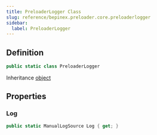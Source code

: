 ```yaml
---
title: PreloaderLogger Class
slug: reference/bepinex.preloader.core.preloaderlogger
sidebar:
  label: PreloaderLogger
---
```


## Definition

```csharp title="C#"
public static class PreloaderLogger
```

Inheritance [object](https://learn.microsoft.com/dotnet/api/system.object/)

## Properties

### Log

```csharp title="C#"
public static ManualLogSource Log { get; }
```
